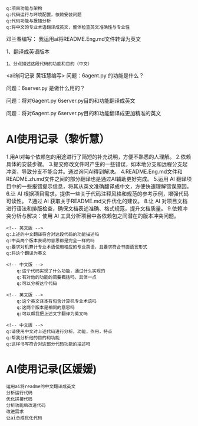 
<!-- <ai修改记录   林锦秋> -->

    q:项目功能与架构
    q:代码运行与环境配置，依赖安装问题
    q:代码功能与报错分析
    q:将中文的专业术语翻译成英文，整体检查英文准确性与专业性


邓兰春编写：
我运用ai将README.Eng.md文件转译为英文


<!-- 英文版 凌浩文-->
1、翻译成英语版本

<!-- 中文版 凌浩文-->
    1、分点描述这段代码的功能和目的（中文）


<ai询问记录 黄钰慧编写>
问题：6agent.py 的功能是什么？

问题：6server.py 是做什么用的？

问题：将对6agent.py 6server.py目的和功能翻译成英文

问题：将对6agent.py 6server.py目的和功能翻译成更加精准的英文


# AI使用记录（黎忻慧）
1.用AI对每个依赖包的用途进行了简短的补充说明，方便不熟悉的人理解。
2.依赖具体的安装步骤。
3.提交修改文件时产生的一些错误，如本地分支和远程分支起冲突，导致分支不能合并。通过询问AI得到解决。
4.README.Eng.md文件和README.zh.md文件之间的部分翻译也是通过AI辅助更好完成。
5.运用 AI 翻译项目中的一些报错提示信息，将其从英文准确翻译成中文，方便快速理解错误原因。
6.让 AI 根据项目需求，提供一些关于代码注释风格和规范的参考示例，增强代码可读性。
7.通过 AI 获取关于README.md文件优化的建议。
8.让 AI 对项目文档进行语法和排版检查，确保文档表述准确、格式规范，提升文档质量。
9.依赖冲突分析与解决：使用 AI 工具分析项目中各依赖包之间潜在的版本冲突问题。

<!-- <田佳祺> -->

<!-- <针对Server copy.py> -->
    <!-- 英文版 -->
    q:上述的中文翻译符合对这段代码的功能描述吗
    q:中英两个版本表现的意思都是完全一样的吗
    q:要求对机算计专业术语使用相应的专业英语，且要求符合书面语言形式
    q:将这个翻译为英文

    <!-- 中文版 -->
        q:这个代码实现了什么功能，通过什么实现的
        q:有对他的功能的简要概括吗，具体一点
        q:可以分析这个代码
<!-- <针对Server.py田佳祺> -->
    <!-- 英文版 -->
        q:这个英文译本有包含计算机专业术语吗
        q:这两个版本是相同的意思吗
        q:可以帮我把上述文字翻译为英文吗

    <!-- 中文版 -->
    q:请使用中文对上述代码进行分析，功能，作用，特点
    q:帮我分析他的目的和功能
    q:这样书写符合对这部分代码功能的描述吗

# AI使用记录(区媛媛)
    运用ai将readme的中文翻译成英文
    分析运行代码
    优化拼接代码
    分析功能后改进代码
    改进需求
    让ai合成优化代码

